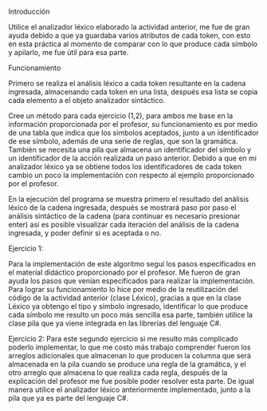 Introducción

Utilice el analizador léxico elaborado la actividad anterior, me fue de gran ayuda debido a que ya guardaba varios atributos de cada token, con esto en esta 
práctica al momento de comparar con lo que produce cada símbolo y apilarlo, me fue útil para esa parte.

Funcionamiento

Primero se realiza el análisis léxico a cada token resultante en la cadena ingresada, almacenando cada token en una lista, después 
esa lista se copia cada elemento a el objeto analizador sintáctico.

Cree un método para cada ejercicio (1,2), para ambos me base en la información proporcionada por el profesor, su funcionamiento es por medio de una tabla que indica que los 
símbolos aceptados, junto a un identificador de ese símbolo, además de una serie de reglas, que son la gramática. También se necesita una pila que almacena un identificador 
del símbolo y un identificador de la acción realizada un paso anterior.
Debido a que en mi analizador léxico ya se obtiene todos los identificadores de cada token cambio un poco la implementación con respecto al ejemplo proporcionado por el profesor. 

En la ejecución del programa se muestra primero el resultado del análisis léxico de la cadena ingresada, después se mostrará paso por paso el análisis sintáctico de la 
cadena (para continuar es necesario presionar enter) así es posible visualizar cada iteración del análisis de la cadena ingresada, y poder definir si es aceptada o no.

Ejercicio 1:

Para la implementación de este algoritmo seguí los pasos especificados en el material didáctico proporcionado por el profesor. Me fueron de gran 
ayuda los pasos que venían especificados para realizar la implementación.
Para lograr su funcionamiento lo hice por medio de la reutilización del código de la actividad anterior (clase Léxico), gracias a que en la clase 
Léxico ya obtengo el tipo y símbolo ingresado, identificar lo que produce cada símbolo me resulto un poco más sencilla esa parte, también utilice la clase pila que 
ya viene integrada en las librerías del lenguaje C#.

Ejercicio 2:
Para este segundo ejercicio si me resulto más complicado poderlo implementar, lo que me costo más trabajo comprender fueron los arreglos adicionales que almacenan 
lo que producen la columna que será almacenada en la pila cuando se produce una regla de la gramática, y el otro arreglo que almacena lo que realiza cada regla, 
después de la explicación del profesor me fue posible poder resolver esta parte. De igual manera utilice el analizador léxico anteriormente implementado, junto a la
pila que ya es parte del lenguaje C#.

